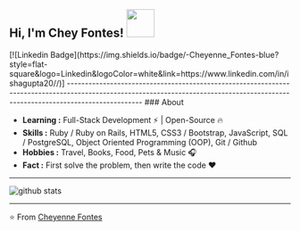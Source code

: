 <h2> Hi, I'm Chey Fontes! <img src="https://media.giphy.com/media/mGcNjsfWAjY5AEZNw6/giphy.gif" width="50"></h2>
[![Linkedin Badge](https://img.shields.io/badge/-Cheyenne_Fontes-blue?style=flat-square&logo=Linkedin&logoColor=white&link=https://www.linkedin.com/in/ishagupta20//)]
---------------------------------------------------------------------------------------------------------------------------------------------------------------------------------
### About

-  **Learning :** Full-Stack Development :zap: | Open-Source :fire:	
-  **Skills :** Ruby / Ruby on Rails, HTML5, CSS3 / Bootstrap, JavaScript, SQL / PostgreSQL, Object Oriented Programming (OOP), Git / Github
-  **Hobbies :** Travel, Books, Food, Pets & Music :headphones:
-  **Fact :** First solve the problem, then write the code :heart: 

---------------------------------------------------------------------------------------------------------------------------------------------------------------------------------

![github stats](https://github-readme-stats.vercel.app/api?username=cheyennefontes&show_icons=true)

---------------------------------------------------------------------------------------------------------------------------------------------------------------------------------
⭐️ From [Cheyenne Fontes](https://github.com/cheyennefontes)

